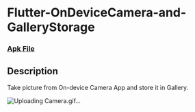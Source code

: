 # Flutter-OnDeviceCamera-and-GalleryStorage

### [Apk File](https://drive.google.com/file/d/1B8_k5h2tLrMa5lK3S3gH-98U85NqQU8B/view?usp=sharing)

## Description

Take picture from On-device Camera App and store it in Gallery.

![Uploading Camera.gif…]()

